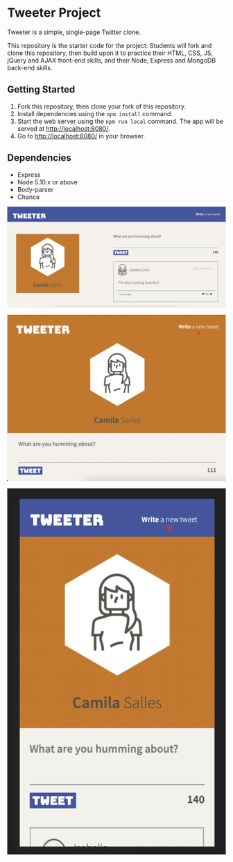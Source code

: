# Tweeter Project

Tweeter is a simple, single-page Twitter clone.

This repository is the starter code for the project: Students will fork and clone this repository, then build upon it to practice their HTML, CSS, JS, jQuery and AJAX front-end skills, and their Node, Express and MongoDB back-end skills.

## Getting Started

1. Fork this repository, then clone your fork of this repository.
2. Install dependencies using the `npm install` command.
3. Start the web server using the `npm run local` command. The app will be served at <http://localhost:8080/>.
4. Go to <http://localhost:8080/> in your browser.

## Dependencies

- Express
- Node 5.10.x or above
- Body-parser
- Chance


!["Desktop version"](https://github.com/panoramine/tweeter/blob/master/docs/desktop-version.png?raw=true)

!["Tablet version"](https://github.com/panoramine/tweeter/blob/master/docs/tablet-version.png?raw=true)

!["Mobile version"](https://github.com/panoramine/tweeter/blob/master/docs/mobile-version.png?raw=true)

